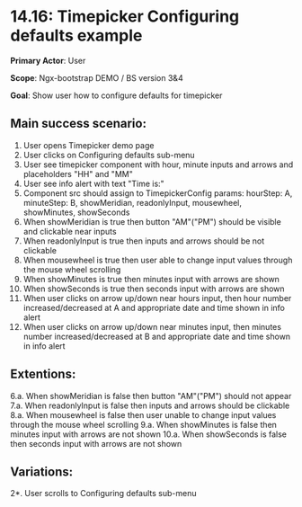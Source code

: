 14.16: Timepicker Configuring defaults example
==============================================
**Primary Actor**: User

**Scope**: Ngx-bootstrap DEMO / BS version 3&4

**Goal**: Show user how to configure defaults for timepicker

Main success scenario:
----------------------
1. User opens Timepicker demo page
2. User clicks on Configuring defaults sub-menu
3. User see timepicker component with hour, minute inputs and arrows and placeholders "HH" and "MM"
4. User see info alert with text "Time is:"
5. Component src should assign to TimepickerConfig params:  hourStep: A, minuteStep: B, showMeridian, readonlyInput, mousewheel, showMinutes, showSeconds
6. When showMeridian is true then button "AM"("PM") should be visible and clickable near inputs
7. When readonlyInput is true then inputs and arrows should be not clickable
8. When mousewheel is true then user able to change input values through the mouse wheel scrolling
9. When showMinutes is true then minutes input with arrows are shown
10. When showSeconds is true then seconds input with arrows are shown
11. When user clicks on arrow up/down near hours input, then hour number increased/decreased at A and appropriate date and time shown in info alert
11. When user clicks on arrow up/down near minutes input, then minutes number increased/decreased at B and appropriate date and time shown in info alert

Extentions:
-----------
6.a. When showMeridian is false then button "AM"("PM") should not appear
7.a. When readonlyInput is false then inputs and arrows should be clickable
8.a. When mousewheel is false then user unable to change input values through the mouse wheel scrolling
9.a. When showMinutes is false then minutes input with arrows are not shown
10.a. When showSeconds is false then seconds input with arrows are not shown

Variations:
-----------
2*. User scrolls to Configuring defaults sub-menu
